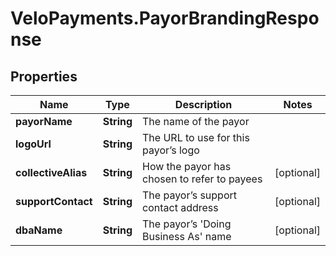 # VeloPayments.PayorBrandingResponse

## Properties

Name | Type | Description | Notes
------------ | ------------- | ------------- | -------------
**payorName** | **String** | The name of the payor | 
**logoUrl** | **String** | The URL to use for this payor’s logo | 
**collectiveAlias** | **String** | How the payor has chosen to refer to payees | [optional] 
**supportContact** | **String** | The payor’s support contact address | [optional] 
**dbaName** | **String** | The payor’s &#39;Doing Business As&#39; name | [optional] 



